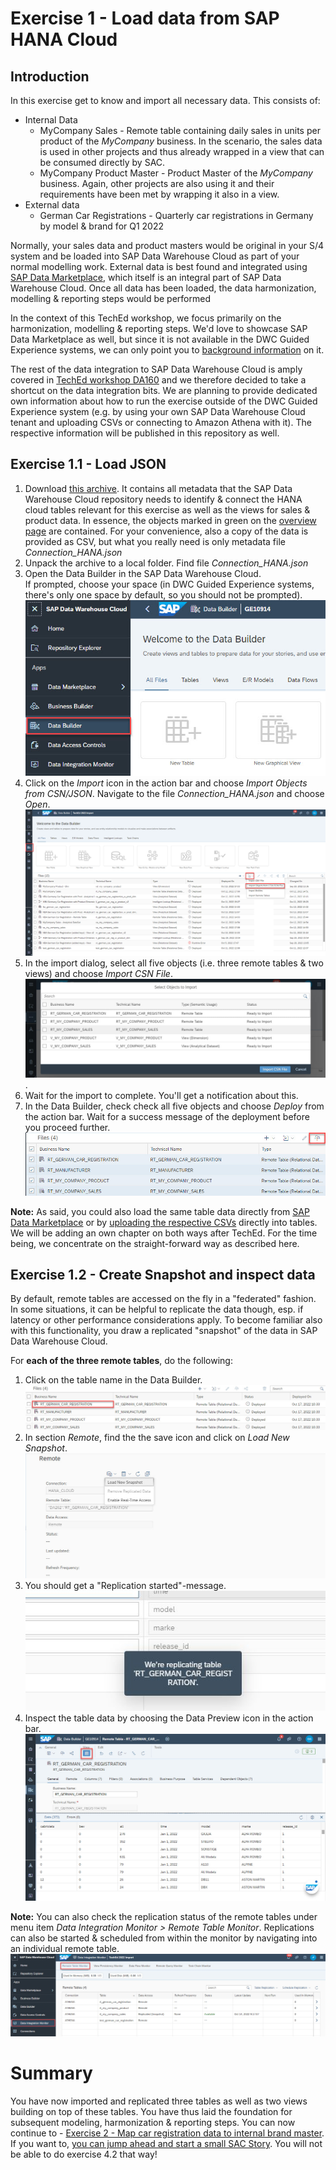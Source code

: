 # Exercise 1 - Load data from SAP HANA Cloud


## Introduction
In this exercise get to know and import all necessary data. This consists of: 
- Internal Data 
    - MyCompany Sales - Remote table containing daily sales in units per product of the *MyCompany* business. In the scenario, the sales data is used in other projects and thus already wrapped in a view that can be consumed directly by SAC. 
    - MyCompany Product Master - Product Master of the *MyCompany* business. Again, other projects are also using it and their requirements have been met by wrapping it also in a view. 
- External data
    - German Car Registrations - Quarterly car registrations in Germany by model & brand for Q1 2022

Normally, your sales data and product masters would be original in your S/4 system and be loaded into SAP Data Warehouse Cloud as part of your normal modelling work. External data is best found and integrated using [SAP Data Marketplace](https://blogs.sap.com/2021/12/13/sap-data-warehouse-cloud-data-marketplace-an-overview/), which itself is an integral part of SAP Data Warehouse Cloud. Once all data has been loaded, the data harmonization, modelling & reporting steps would be performed

In the context of this TechEd workshop, we focus primarily on the harmonization, modelling & reporting steps. We'd love to showcase SAP Data Marketplace as well, but since it is not available in the DWC Guided Experience systems, we can only point you to [background information](https://blogs.sap.com/2021/12/13/sap-data-warehouse-cloud-data-marketplace-an-overview/) on it. 

The rest of the data integration to SAP Data Warehouse Cloud is amply covered in [TechEd workshop DA160](https://github.com/SAP-samples/teched2022-DA160) and we therefore decided to take a shortcut on the data integration bits. We are planning to provide dedicated own information about how to run the exercise outside of the DWC Guided Experience system (e.g. by using your own SAP Data Warehouse Cloud tenant and uploading CSVs or connecting to Amazon Athena with it). The respective information will be published in this repository as well.  

## Exercise 1.1 - Load JSON

1. Download [this archive](/TechEd_2022_DA262.zip). It contains all metadata that the SAP Data Warehouse Cloud repository needs to identify & connect the HANA cloud tables relevant for this exercise as well as the views for sales & product data. In essence, the objects marked in green on the [overview page](/exercises/overview/README.md) are contained. For your convenience, also a copy of the data is provided as CSV, but what you really need is only metadata file *Connection_HANA.json*
2. Unpack the archive to a local folder. Find file *Connection_HANA.json*
3. Open the Data Builder in the SAP Data Warehouse Cloud.   
If prompted, choose your space (in DWC Guided Experience systems, there's only one space by default, so you should not be prompted). <br> ![](images/open_data_builder.jpg)
3. Click on the *Import* icon in the action bar and choose *Import Objects from CSN/JSON*. Navigate to the file *Connection_HANA.json* and choose *Open*.  <br> ![](images/import_csn_json.png) 
4. In the import dialog, select all five objects (i.e. three remote tables & two views) and choose *Import CSN File*. <br> ![](images/import_dialog.jpg). 
5. Wait for the import to complete. You'll get a notification about this.
6. In the Data Builder, check check all five objects and choose *Deploy* from the action bar. Wait for a success message of the deployment before you proceed further.
<br> ![](images/mass_deploy.jpg)

**Note:** As said, you could also load the same table data directly from [SAP Data Marketplace](https://blogs.sap.com/2021/12/13/sap-data-warehouse-cloud-data-marketplace-an-overview/) or by [uploading the respective CSVs](https://help.sap.com/docs/SAP_DATA_WAREHOUSE_CLOUD/c8a54ee704e94e15926551293243fd1d/8bba251c78874736963703cff56b1b74.html) directly into tables.  We will be adding an own chapter on both ways after TechEd. For the time being, we concentrate on the straight-forward way as described here. 

## Exercise 1.2 - Create Snapshot and inspect data

By default, remote tables are accessed on the fly in a "federated" fashion. In some situations, it can be helpful to replicate the data though, esp. if latency or other performance considerations apply. To become  familiar also with this functionality, you draw a replicated "snapshot" of the data in SAP Data Warehouse Cloud.

For **each of the three remote tables**, do the following:
1. Click on the table name in the Data Builder. <br> ![](images/open_remote_table.jpg)
2. In section *Remote*, find the the save icon and click on *Load New Snapshot*.  <br> ![](images/load_snapshot.jpg)  
3. You should get a "Replication started"-message. <br>![](images/replication_started.jpg)  
4. Inspect the table data by choosing the Data Preview icon in the action bar. <br> ![](images/data_preview.jpg)

**Note:** You can also check the replication status of the remote tables under menu item *Data Integration Monitor > Remote Table Monitor*. Replications can also be started & scheduled from within the monitor by navigating into an individual remote table. <br>
![data integration monitor](images/data_integration_monitor.jpg)

# Summary
You have now imported and replicated three tables as well as two views building on top of these tables. You have thus laid the foundation for subsequent modeling, harmonization & reporting steps. You can now continue to - [Exercise 2 - Map car registration data to internal brand master](../ex2/README.md). <br>
If you want to, [you can jump ahead and start a small SAC Story](/exercises/ex4#excercise-41---show-sales-data-in-sac). You will not be able to do exercise 4.2 that way!
